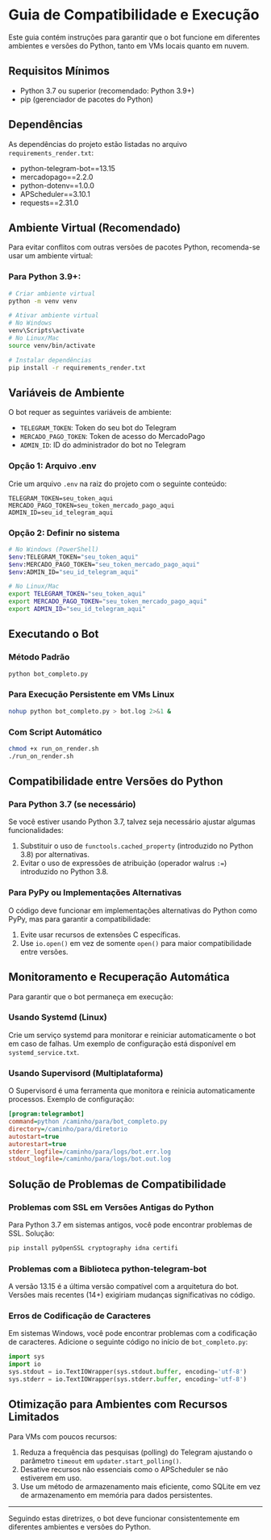 # Guia de Compatibilidade e Execução

Este guia contém instruções para garantir que o bot funcione em diferentes ambientes e versões do Python, tanto em VMs locais quanto em nuvem.

## Requisitos Mínimos

- Python 3.7 ou superior (recomendado: Python 3.9+)
- pip (gerenciador de pacotes do Python)

## Dependências

As dependências do projeto estão listadas no arquivo `requirements_render.txt`:
- python-telegram-bot==13.15
- mercadopago==2.2.0
- python-dotenv==1.0.0
- APScheduler==3.10.1
- requests==2.31.0

## Ambiente Virtual (Recomendado)

Para evitar conflitos com outras versões de pacotes Python, recomenda-se usar um ambiente virtual:

### Para Python 3.9+:
```bash
# Criar ambiente virtual
python -m venv venv

# Ativar ambiente virtual
# No Windows
venv\Scripts\activate
# No Linux/Mac
source venv/bin/activate

# Instalar dependências
pip install -r requirements_render.txt
```

## Variáveis de Ambiente

O bot requer as seguintes variáveis de ambiente:
- `TELEGRAM_TOKEN`: Token do seu bot do Telegram
- `MERCADO_PAGO_TOKEN`: Token de acesso do MercadoPago
- `ADMIN_ID`: ID do administrador do bot no Telegram

### Opção 1: Arquivo .env
Crie um arquivo `.env` na raiz do projeto com o seguinte conteúdo:
```
TELEGRAM_TOKEN=seu_token_aqui
MERCADO_PAGO_TOKEN=seu_token_mercado_pago_aqui
ADMIN_ID=seu_id_telegram_aqui
```

### Opção 2: Definir no sistema
```bash
# No Windows (PowerShell)
$env:TELEGRAM_TOKEN="seu_token_aqui"
$env:MERCADO_PAGO_TOKEN="seu_token_mercado_pago_aqui"
$env:ADMIN_ID="seu_id_telegram_aqui"

# No Linux/Mac
export TELEGRAM_TOKEN="seu_token_aqui"
export MERCADO_PAGO_TOKEN="seu_token_mercado_pago_aqui"
export ADMIN_ID="seu_id_telegram_aqui"
```

## Executando o Bot

### Método Padrão
```bash
python bot_completo.py
```

### Para Execução Persistente em VMs Linux
```bash
nohup python bot_completo.py > bot.log 2>&1 &
```

### Com Script Automático
```bash
chmod +x run_on_render.sh
./run_on_render.sh
```

## Compatibilidade entre Versões do Python

### Para Python 3.7 (se necessário)
Se você estiver usando Python 3.7, talvez seja necessário ajustar algumas funcionalidades:

1. Substituir o uso de `functools.cached_property` (introduzido no Python 3.8) por alternativas.
2. Evitar o uso de expressões de atribuição (operador walrus `:=`) introduzido no Python 3.8.

### Para PyPy ou Implementações Alternativas
O código deve funcionar em implementações alternativas do Python como PyPy, mas para garantir a compatibilidade:

1. Evite usar recursos de extensões C específicas.
2. Use `io.open()` em vez de somente `open()` para maior compatibilidade entre versões.

## Monitoramento e Recuperação Automática

Para garantir que o bot permaneça em execução:

### Usando Systemd (Linux)
Crie um serviço systemd para monitorar e reiniciar automaticamente o bot em caso de falhas. Um exemplo de configuração está disponível em `systemd_service.txt`.

### Usando Supervisord (Multiplataforma)
O Supervisord é uma ferramenta que monitora e reinicia automaticamente processos. Exemplo de configuração:

```ini
[program:telegrambot]
command=python /caminho/para/bot_completo.py
directory=/caminho/para/diretorio
autostart=true
autorestart=true
stderr_logfile=/caminho/para/logs/bot.err.log
stdout_logfile=/caminho/para/logs/bot.out.log
```

## Solução de Problemas de Compatibilidade

### Problemas com SSL em Versões Antigas do Python
Para Python 3.7 em sistemas antigos, você pode encontrar problemas de SSL. Solução:
```bash
pip install pyOpenSSL cryptography idna certifi
```

### Problemas com a Biblioteca python-telegram-bot
A versão 13.15 é a última versão compatível com a arquitetura do bot. Versões mais recentes (14+) exigiriam mudanças significativas no código.

### Erros de Codificação de Caracteres
Em sistemas Windows, você pode encontrar problemas com a codificação de caracteres. Adicione o seguinte código no início de `bot_completo.py`:
```python
import sys
import io
sys.stdout = io.TextIOWrapper(sys.stdout.buffer, encoding='utf-8')
sys.stderr = io.TextIOWrapper(sys.stderr.buffer, encoding='utf-8')
```

## Otimização para Ambientes com Recursos Limitados

Para VMs com poucos recursos:

1. Reduza a frequência das pesquisas (polling) do Telegram ajustando o parâmetro `timeout` em `updater.start_polling()`.
2. Desative recursos não essenciais como o APScheduler se não estiverem em uso.
3. Use um método de armazenamento mais eficiente, como SQLite em vez de armazenamento em memória para dados persistentes.

---

Seguindo estas diretrizes, o bot deve funcionar consistentemente em diferentes ambientes e versões do Python.